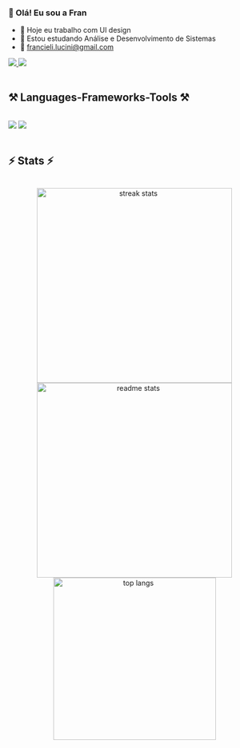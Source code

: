 ### 👋 Olá! Eu sou a Fran

- 🔭 Hoje eu trabalho com UI design
- 🌱 Estou estudando Análise e Desenvolvimento de Sistemas
- 📩 francieli.lucini@gmail.com

</div>
 
<div align="left"> 
  <a href="https://www.linkedin.com/in/francieli-lucini-288b7586/" target="_blank">
    <img src="https://img.shields.io/badge/LinkedIn-0077B5?style=for-the-badge&logo=linkedin&logoColor=white" target="_blank" />
  </a>
  <a href="https://www.instagram.com/francieli_p/" target="_blank">
    <img src="https://img.shields.io/badge/Instagram-E4405F?style=for-the-badge&logo=instagram&logoColor=white" target="_blank" />
  </a>
</div>

<br/>
<h2 align="left">⚒️ Languages-Frameworks-Tools ⚒️</h2>
<br/>
<div align="left">
  <img src="https://skillicons.dev/icons?i=vscode,git,html,css,figma,react,angular,docker,cs,dotnet" />
  <img src="https://skillicons.dev/icons?i=java,spring,javascript,nodejs,py,typescript,aws" /><br>
</div>

<br/>
<h2 align="left">⚡ Stats ⚡</h2>
<br>
<div align=center>
  <img width=390 src="https://streak-stats.demolab.com/?user=fran-lucini0908&count_private=true&theme=react&border_radius=10" alt="streak stats"/>
  <img width=390 src="https://github-readme-stats.vercel.app/api?username=fran-lucini0908&count_private=true&show_icons=true&theme=react&rank_icon=github&border_radius=10" alt="readme stats" />
  <br/>
  <img width=325 align="center" src="https://github-readme-stats.vercel.app/api/top-langs/?username=fran-lucini0908&hide=HTML&langs_count=8&layout=compact&theme=react&border_radius=10&size_weight=0.5&count_weight=0.5&exclude_repo=github-readme-stats" alt="top langs" />
</div>

<br/><br/>
